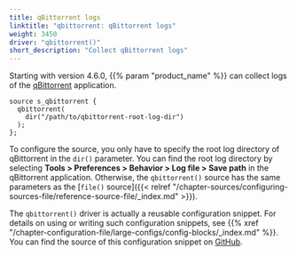 ```yaml
---
title: qBittorrent logs
linktitle: "qbittorrent: qBittorrent logs"
weight: 3450
driver: "qbittorrent()"
short_description: "Collect qBittorrent logs"
---
```

<!-- This file is under the copyright of Axoflow, and licensed under Apache License 2.0, except for using the Axoflow and AxoSyslog trademarks. -->

Starting with version 4.6.0, {{% param "product_name" %}} can collect logs of the [qBittorrent](https://www.qbittorrent.org/) application.

```shell
source s_qbittorrent {
  qbittorrent(
    dir("/path/to/qbittorrent-root-log-dir")
  );
};
```

To configure the source, you only have to specify the root log directory of qBittorrent in the `dir()` parameter. You can find the root log directory by selecting **Tools > Preferences > Behavior > Log file > Save path** in the qBittorrent application. Otherwise, the `qbittorrent()` source has the same parameters as the [`file()` source]({{< relref "/chapter-sources/configuring-sources-file/reference-source-file/_index.md" >}}).

The `qbittorrent()` driver is actually a reusable configuration snippet. For details on using or writing such configuration snippets, see {{% xref "/chapter-configuration-file/large-configs/config-blocks/_index.md" %}}. You can find the source of this configuration snippet on [GitHub](https://github.com/syslog-ng/syslog-ng/tree/master/scl/qbittorrent).
